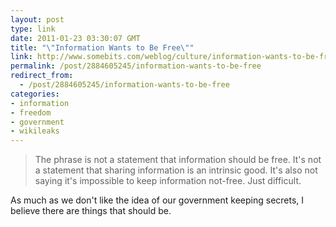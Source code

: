 ```yaml
---
layout: post
type: link
date: 2011-01-23 03:30:07 GMT
title: "\"Information Wants to Be Free\""
link: http://www.somebits.com/weblog/culture/information-wants-to-be-free.html
permalink: /post/2884605245/information-wants-to-be-free
redirect_from: 
  - /post/2884605245/information-wants-to-be-free
categories:
- information
- freedom
- government
- wikileaks
---
```

<blockquote>The phrase is not a statement that information should be free. It's not a statement that sharing information is an intrinsic good. It's also not saying it's impossible to keep information not-free. Just difficult.</blockquote>
As much as we don't like the idea of our government keeping secrets, I believe there are things that should be.